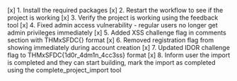 [x] 1. Install the required packages
[x] 2. Restart the workflow to see if the project is working
[x] 3. Verify the project is working using the feedback tool
[x] 4. Fixed admin access vulnerability - regular users no longer get admin privileges immediately
[x] 5. Added XSS challenge flag in comments section with THMxSFDC{} format
[x] 6. Removed registration flag from showing immediately during account creation
[x] 7. Updated IDOR challenge flag to THMxSFDC{1d0r_4dm1n_4cc3ss} format
[x] 8. Inform user the import is completed and they can start building, mark the import as completed using the complete_project_import tool
